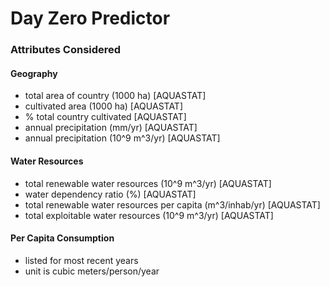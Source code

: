 # Day Zero Predictor

### Attributes Considered
#### Geography
- total area of country (1000 ha) [AQUASTAT]
- cultivated area (1000 ha) [AQUASTAT]
- % total country cultivated [AQUASTAT]
- annual precipitation (mm/yr) [AQUASTAT]
- annual precipitation (10^9 m^3/yr) [AQUASTAT]

#### Water Resources
- total renewable water resources (10^9 m^3/yr) [AQUASTAT]
- water dependency ratio (%) [AQUASTAT]
- total renewable water resources per capita (m^3/inhab/yr) [AQUASTAT]
- total exploitable water resources (10^9 m^3/yr) [AQUASTAT]

#### Per Capita Consumption 
- listed for most recent years
- unit is cubic meters/person/year
